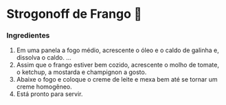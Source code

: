# Strogonoff de Frango :chicken:

### Ingredientes

1. Em uma panela a fogo médio, acrescente o óleo e o caldo de galinha e, dissolva o caldo. ...
2. Assim que o frango estiver bem cozido, acrescente o molho de tomate, o ketchup, a mostarda e champignon a gosto.
3. Abaixe o fogo e coloque o creme de leite e mexa bem até se tornar um creme homogêneo.
4. Está pronto para servir.